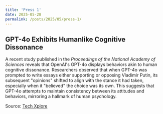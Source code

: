 ```yaml
---
title: 'Press 1'
date: 2025-05-28
permalink: /posts/2025/05/press-1/
---
```


## GPT-4o Exhibits Humanlike Cognitive Dissonance

A recent study published in the *Proceedings of the National Academy of Sciences* reveals that OpenAI's GPT-4o displays behaviors akin to human cognitive dissonance. Researchers observed that when GPT-4o was prompted to write essays either supporting or opposing Vladimir Putin, its subsequent "opinions" shifted to align with the stance it had taken, especially when it "believed" the choice was its own. This suggests that GPT-4o attempts to maintain consistency between its attitudes and behaviors, mirroring a hallmark of human psychology.

Source: [Tech Xplore](https://techxplore.com/news/2025-05-gpt-4o-humanlike-cognitive-dissonance.html)
